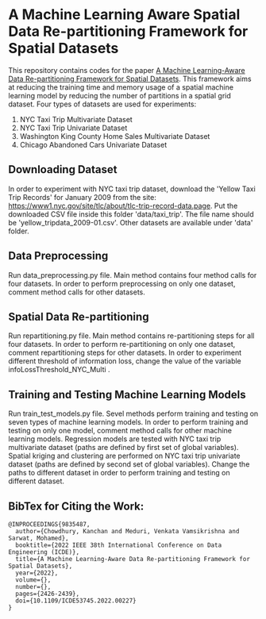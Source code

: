 # A Machine Learning Aware Spatial Data Re-partitioning Framework for Spatial Datasets
This repository contains codes for the paper [A Machine Learning-Aware Data Re-partitioning Framework for Spatial Datasets](https://ieeexplore.ieee.org/document/9835487). This framework aims at reducing the training time and memory usage of a spatial machine learning model by reducing the number of partitions in a spatial grid dataset. Four types of datasets are used for experiments:
1. NYC Taxi Trip Multivariate Dataset
2. NYC Taxi Trip Univariate Dataset
3. Washington King County Home Sales Multivariate Dataset
4. Chicago Abandoned Cars Univariate Dataset

## Downloading Dataset
In order to experiment with NYC taxi trip dataset, download the 'Yellow Taxi Trip Records' for January 2009 from the site: https://www1.nyc.gov/site/tlc/about/tlc-trip-record-data.page. Put the downloaded CSV file inside this folder 'data/taxi_trip'. The file name should be 'yellow_tripdata_2009-01.csv'. Other datasets are available under 'data' folder.

## Data Preprocessing
Run data_preprocessing.py file. Main method contains four method calls for four datasets. In order to perform preprocessing on only one dataset, comment method calls for other datasets.

## Spatial Data Re-partitioning
Run repartitioning.py file. Main method contains re-partitioning steps for all four datasets. In order to perform re-partitioning on only one dataset, comment repartitioning steps for other datasets. In order to experiment different threshold of information loss, change the value of the variable infoLossThreshold_NYC_Multi .

## Training and Testing Machine Learning Models
Run train_test_models.py file. Sevel methods perform training and testing on seven types of machine learning models. In order to perform training and testing on only one model, comment method calls for other machine learning models. Regression models are tested with NYC taxi trip multivariate dataset (paths are defined by first set of global variables). Spatial kriging and clustering are performed on NYC taxi trip univariate dataset (paths are defined by second set of global variables). Change the paths to different dataset in order to perform training and testing on different dataset.

## BibTex for Citing the Work:
```
@INPROCEEDINGS{9835487,
  author={Chowdhury, Kanchan and Meduri, Venkata Vamsikrishna and Sarwat, Mohamed},
  booktitle={2022 IEEE 38th International Conference on Data Engineering (ICDE)}, 
  title={A Machine Learning-Aware Data Re-partitioning Framework for Spatial Datasets}, 
  year={2022},
  volume={},
  number={},
  pages={2426-2439},
  doi={10.1109/ICDE53745.2022.00227}
}
```

